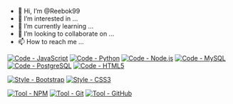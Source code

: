 - 👋 Hi, I’m @Reebok99
- 👀 I’m interested in ...
- 🌱 I’m currently learning ...
- 💞️ I’m looking to collaborate on ...
- 📫 How to reach me ...

<!---
Reebok99/Reebok99 is a ✨ special ✨ repository because its `README.md` (this file) appears on your GitHub profile.
You can click the Preview link to take a look at your changes.
--->

[![Code - JavaScript](https://img.shields.io/badge/Code-JavaScript-FCDC00?logo=javascript)](https://www.javascript.com/) [![Code - Python](https://img.shields.io/badge/Code-Python-3676AB?logo=python)](https://www.python.org/) [![Code - Node.js](https://img.shields.io/badge/Code-Node.js-62B648?logo=node.js&logoColor=62B648)](https://nodejs.org/en) [![Code - MySQL](https://img.shields.io/badge/Code-MySQL-3676AB?logo=mysql&logoColor=white)](https://www.mysql.com/) [![Code - PostgreSQL](https://img.shields.io/badge/Code-PostgreSQL-3676AB?logo=postgresql&logoColor=white)](https://www.postgresql.org/) [![Code - HTML5](https://img.shields.io/badge/Code-HTML5-E34F26?logo=html5)](https://html5.org/)

[![Style - Bootstrap](https://img.shields.io/badge/Style-Bootstrap-7852B2?logo=bootstrap)](https://getbootstrap.com/) [![Style - CSS3](https://img.shields.io/badge/Style-CSS3-2865F0?logo=css3)](https://www.w3.org/)

[![Tool - NPM](https://img.shields.io/badge/Tool-NPM-CB0001?logo=NPM)](https://www.npmjs.com/) [![Tool - Git](https://img.shields.io/badge/Tool-Git-F05032?logo=git)](https://git-scm.com/) [![Tool - GitHub](https://img.shields.io/badge/Tool-GitHub-0E1117?logo=github)](https://github.com/)
